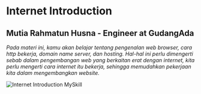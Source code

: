 # Internet Introduction
## Mutia Rahmatun Husna - Engineer at GudangAda

_Pada materi ini, kamu akan belajar tentang pengenalan web browser, cara http bekerja, domain name server, dan hosting. Hal-hal ini perlu dimengerti sebab dalam pengembangan web yang berkaitan erat dengan internet, kita perlu mengerti cara internet itu bekerja, sehingga memudahkan pekerjaan kita dalam mengembangkan website._

<img src="https://drive.google.com/file/d/10_KHOEl4f5bNzbxdCCNB7iQ7u8hwOAtX/view?usp=sharing" alt="Internet Introduction MySkill">